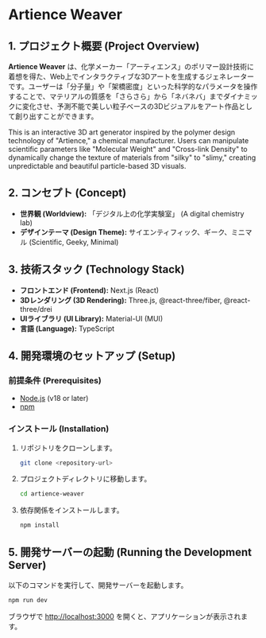 # Artience Weaver

## 1. プロジェクト概要 (Project Overview)

**Artience Weaver** は、化学メーカー「アーティエンス」のポリマー設計技術に着想を得た、Web上でインタラクティブな3Dアートを生成するジェネレーターです。ユーザーは「分子量」や「架橋密度」といった科学的なパラメータを操作することで、マテリアルの質感を「さらさら」から「ネバネバ」までダイナミックに変化させ、予測不能で美しい粒子ベースの3Dビジュアルをアート作品として創り出すことができます。

This is an interactive 3D art generator inspired by the polymer design technology of "Artience," a chemical manufacturer. Users can manipulate scientific parameters like "Molecular Weight" and "Cross-link Density" to dynamically change the texture of materials from "silky" to "slimy," creating unpredictable and beautiful particle-based 3D visuals.

## 2. コンセプト (Concept)

- **世界観 (Worldview):** 「デジタル上の化学実験室」 (A digital chemistry lab)
- **デザインテーマ (Design Theme):** サイエンティフィック、ギーク、ミニマル (Scientific, Geeky, Minimal)

## 3. 技術スタック (Technology Stack)

- **フロントエンド (Frontend):** Next.js (React)
- **3Dレンダリング (3D Rendering):** Three.js, @react-three/fiber, @react-three/drei
- **UIライブラリ (UI Library):** Material-UI (MUI)
- **言語 (Language):** TypeScript

## 4. 開発環境のセットアップ (Setup)

### 前提条件 (Prerequisites)

- [Node.js](https://nodejs.org/) (v18 or later)
- [npm](https://www.npmjs.com/)

### インストール (Installation)

1.  リポジトリをクローンします。
    ```bash
    git clone <repository-url>
    ```

2.  プロジェクトディレクトリに移動します。
    ```bash
    cd artience-weaver
    ```

3.  依存関係をインストールします。
    ```bash
    npm install
    ```

## 5. 開発サーバーの起動 (Running the Development Server)

以下のコマンドを実行して、開発サーバーを起動します。

```bash
npm run dev
```

ブラウザで [http://localhost:3000](http://localhost:3000) を開くと、アプリケーションが表示されます。
